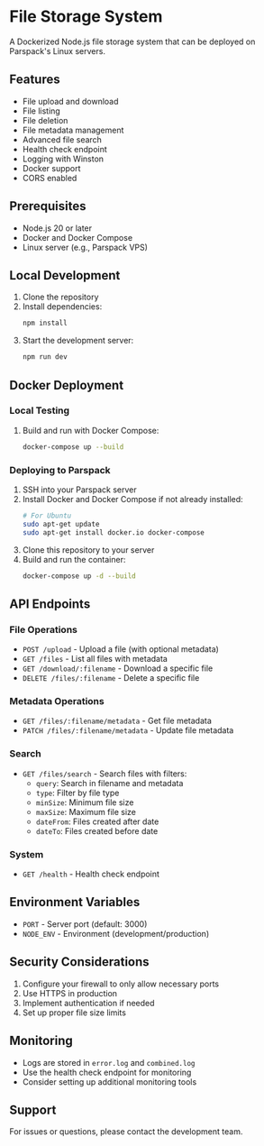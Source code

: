 # File Storage System

A Dockerized Node.js file storage system that can be deployed on Parspack's Linux servers.

## Features

- File upload and download
- File listing
- File deletion
- File metadata management
- Advanced file search
- Health check endpoint
- Logging with Winston
- Docker support
- CORS enabled

## Prerequisites

- Node.js 20 or later
- Docker and Docker Compose
- Linux server (e.g., Parspack VPS)

## Local Development

1. Clone the repository
2. Install dependencies:
   ```bash
   npm install
   ```
3. Start the development server:
   ```bash
   npm run dev
   ```

## Docker Deployment

### Local Testing

1. Build and run with Docker Compose:
   ```bash
   docker-compose up --build
   ```

### Deploying to Parspack

1. SSH into your Parspack server
2. Install Docker and Docker Compose if not already installed:
   ```bash
   # For Ubuntu
   sudo apt-get update
   sudo apt-get install docker.io docker-compose
   ```
3. Clone this repository to your server
4. Build and run the container:
   ```bash
   docker-compose up -d --build
   ```

## API Endpoints

### File Operations

- `POST /upload` - Upload a file (with optional metadata)
- `GET /files` - List all files with metadata
- `GET /download/:filename` - Download a specific file
- `DELETE /files/:filename` - Delete a specific file

### Metadata Operations

- `GET /files/:filename/metadata` - Get file metadata
- `PATCH /files/:filename/metadata` - Update file metadata

### Search

- `GET /files/search` - Search files with filters:
  - `query`: Search in filename and metadata
  - `type`: Filter by file type
  - `minSize`: Minimum file size
  - `maxSize`: Maximum file size
  - `dateFrom`: Files created after date
  - `dateTo`: Files created before date

### System

- `GET /health` - Health check endpoint

## Environment Variables

- `PORT` - Server port (default: 3000)
- `NODE_ENV` - Environment (development/production)

## Security Considerations

1. Configure your firewall to only allow necessary ports
2. Use HTTPS in production
3. Implement authentication if needed
4. Set up proper file size limits

## Monitoring

- Logs are stored in `error.log` and `combined.log`
- Use the health check endpoint for monitoring
- Consider setting up additional monitoring tools

## Support

For issues or questions, please contact the development team.
